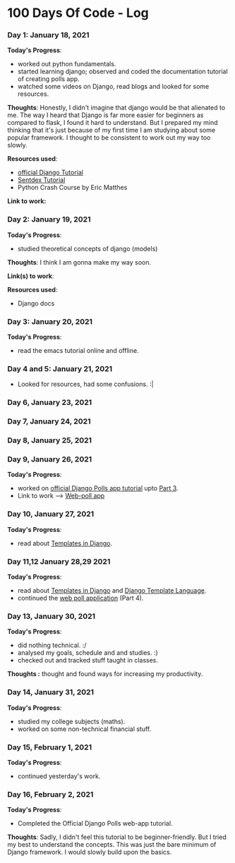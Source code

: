 # 100 Days Of Code - Log

### Day 1: January 18, 2021 

**Today's Progress**: 
* worked out python fundamentals.
* started learning django; observed and coded the documentation tutorial of creating polls app.
* watched some videos on Django, read blogs and looked for some resources.

**Thoughts**:
Honestly, I didn't imagine that django would be that alienated to me. The way I heard that Django is far more easier for beginners as compared to flask, I found it hard to understand. But I prepared my mind thinking that it's just because of my first time I am studying about some popular framework. I thought to be consistent to work out my way too slowly.

**Resources used**:
* [official Django Tutorial ](https://docs.djangoproject.com/en/3.1/intro/tutorial01/)
* [Sentdex Tutorial](https://pythonprogramming.net/django-web-development-python-tutorial/)
* Python Crash Course by Eric Matthes

**Link to work:** 

### Day 2: January 19, 2021 

**Today's Progress**: 
* studied theoretical concepts of django (models)

**Thoughts**: I think I am gonna make my way soon.

**Link(s) to work**: 

**Resources used**: 
* Django docs

### Day 3: January 20, 2021

**Today's Progress**:
* read the emacs tutorial online and offline.

### Day 4 and 5: January 21, 2021
* Looked for resources, had some confusions. :|


### Day 6, January 23, 2021
### Day 7, January 24, 2021
### Day 8, January 25, 2021
### Day 9, January 26, 2021

**Today's Progress**:
* worked on [official Django Polls app tutorial](https://docs.djangoproject.com/en/3.1/intro/tutorial01/) upto [Part 3](https://docs.djangoproject.com/en/3.1/intro/tutorial03/).
* Link to work --> [Web-poll app](https://github.com/aksv-avni/Django-web-poll-app)

### Day 10, January 27, 2021
**Today's Progress**:
* read about [Templates in Django](https://docs.djangoproject.com/en/3.0/topics/templates/#django.template.loader.engines).

### Day 11,12 January 28,29 2021
**Today's Progress**:
* read about [Templates in Django](https://docs.djangoproject.com/en/3.0/topics/templates/#django.template.loader.engines) and [Django Template Language](https://docs.djangoproject.com/en/3.1/ref/templates/language/).
* continued the [web poll application](https://docs.djangoproject.com/en/3.1/intro/tutorial04/) (Part 4).



### Day 13, January 30, 2021
**Today's Progress**:
* did nothing technical. :/
* analysed my goals, schedule and and studies. :)
* checked out and tracked stuff taught in classes.

**Thoughts :** thought and found ways for increasing my productivity. 

### Day 14, January 31, 2021
**Today's Progress**:
* studied my college subjects (maths).
* worked on some non-technical financial stuff.

### Day 15, February 1, 2021
**Today's Progress**:
* continued yesterday's work.

### Day 16, February 2, 2021
**Today's Progress**:
* Completed the Official Django Polls web-app tutorial.

**Thoughts**: Sadly, I didn't feel this tutorial to be beginner-friendly. But I tried my best to understand the concepts. This was just the bare minimum of Django framework. I would slowly build upon the basics.




